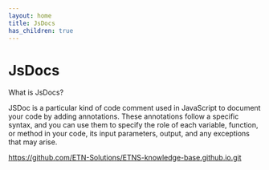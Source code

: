 ```yaml
---
layout: home
title: JsDocs
has_children: true
---
```


# JsDocs

What is JsDocs?

JSDoc is a particular kind of code comment used in JavaScript to document your code by adding annotations. These annotations follow a specific syntax, and you can use them to specify the role of each variable, function, or method in your code, its input parameters, output, and any exceptions that may arise.


https://github.com/ETN-Solutions/ETNS-knowledge-base.github.io.git